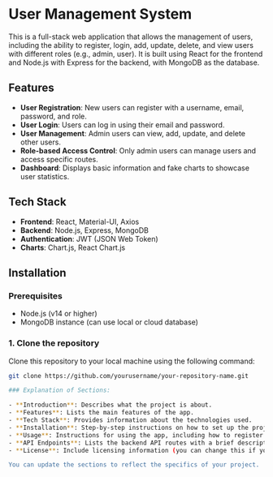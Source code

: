 # User Management System

This is a full-stack web application that allows the management of users, including the ability to register, login, add, update, delete, and view users with different roles (e.g., admin, user). It is built using React for the frontend and Node.js with Express for the backend, with MongoDB as the database.

## Features

- **User Registration**: New users can register with a username, email, password, and role.
- **User Login**: Users can log in using their email and password.
- **User Management**: Admin users can view, add, update, and delete other users.
- **Role-based Access Control**: Only admin users can manage users and access specific routes.
- **Dashboard**: Displays basic information and fake charts to showcase user statistics.

## Tech Stack

- **Frontend**: React, Material-UI, Axios
- **Backend**: Node.js, Express, MongoDB
- **Authentication**: JWT (JSON Web Token)
- **Charts**: Chart.js, React Chart.js

## Installation

### Prerequisites

- Node.js (v14 or higher)
- MongoDB instance (can use local or cloud database)

### 1. Clone the repository

Clone this repository to your local machine using the following command:

```bash
git clone https://github.com/yourusername/your-repository-name.git

### Explanation of Sections:

- **Introduction**: Describes what the project is about.
- **Features**: Lists the main features of the app.
- **Tech Stack**: Provides information about the technologies used.
- **Installation**: Step-by-step instructions on how to set up the project locally.
- **Usage**: Instructions for using the app, including how to register and log in users.
- **API Endpoints**: Lists the backend API routes with a brief description of each.
- **License**: Include licensing information (you can change this if you're using a different license).

You can update the sections to reflect the specifics of your project.

